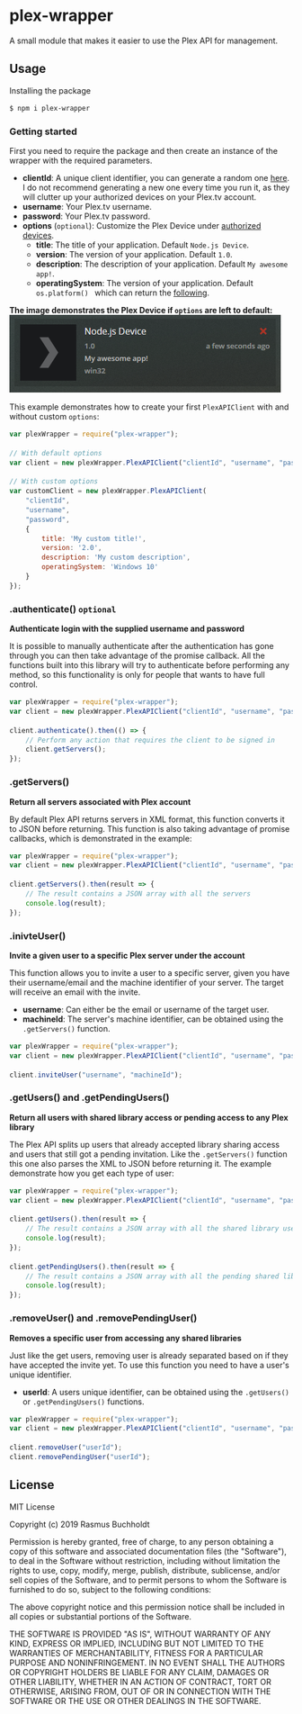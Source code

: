 # plex-wrapper

A small module that makes it easier to use the Plex API for management.

## Usage

Installing the package
```bash
$ npm i plex-wrapper
```

### Getting started

First you need to require the package and then create an instance of the wrapper with the required parameters.
- **clientId**: A unique client identifier, you can generate a random one [here](https://www.guidgenerator.com/online-guid-generator.aspx). I do not recommend generating a new one every time you run it, as they will clutter up your authorized devices on your Plex.tv account.
- **username**: Your Plex.tv username.
- **password**: Your Plex.tv password.
-  **options** (`optional`): Customize the Plex Device under [authorized devices](https://app.plex.tv/desktop#!/settings/devices/all). 
    - **title**: The title of your application. Default `Node.js Device`.
    - **version**: The version of your application. Default `1.0`.
    - **description**: The description of your application. Default `My awesome app!`.
	- **operatingSystem**: The version of your application. Default `os.platform() ` which can return the [following](https://nodejs.org/api/os.html#os_os_platform).

**The image demonstrates the Plex Device if `options` are left to default:**
![Image of Default Plex Device](docs/default-plex-device.PNG)

This example demonstrates how to create your first `PlexAPIClient` with and without custom `options`:
```js
var plexWrapper = require("plex-wrapper");

// With default options
var client = new plexWrapper.PlexAPIClient("clientId", "username", "password");

// With custom options
var customClient = new plexWrapper.PlexAPIClient(
    "clientId", 
    "username", 
    "password", 
    {
        title: 'My custom title!',
        version: '2.0',
        description: 'My custom description',
        operatingSystem: 'Windows 10'
    }
});
```

### .authenticate() `optional`

**Authenticate login with the supplied username and password**

It is possible to manually authenticate after the authentication has gone through you can then take advantage of the promise callback. All the functions built into this library will try to authenticate before performing any method, so this functionality is only for people that wants to have full control.

```js
var plexWrapper = require("plex-wrapper");
var client = new plexWrapper.PlexAPIClient("clientId", "username", "password");

client.authenticate().then(() => {
    // Perform any action that requires the client to be signed in
    client.getServers();
});
```

### .getServers()

**Return all servers associated with Plex account**

By default Plex API returns servers in XML format, this function converts it to JSON before returning. This function is also taking advantage of promise callbacks, which is demonstrated in the example:

```js
var plexWrapper = require("plex-wrapper");
var client = new plexWrapper.PlexAPIClient("clientId", "username", "password");

client.getServers().then(result => {
    // The result contains a JSON array with all the servers
    console.log(result);
});
```

### .inivteUser()

**Invite a given user to a specific Plex server under the account**

This function allows you to invite a user to a specific server, given you have their username/email and the machine identifier of your server. The target will receive an email with the invite.

- **username**: Can either be the email or username of the target user.
- **machineId**: The server's machine identifier, can be obtained using the `.getServers()` function. 

```js
var plexWrapper = require("plex-wrapper");
var client = new plexWrapper.PlexAPIClient("clientId", "username", "password");

client.inviteUser("username", "machineId");
```

### .getUsers() and .getPendingUsers()

**Return all users with shared library access or pending access to any Plex library**

The Plex API splits up users that already accepted library sharing access and users that still got a pending invitation. Like the `.getServers()` function this one also parses the XML to JSON before returning it. The example demonstrate how you get each type of user:

```js
var plexWrapper = require("plex-wrapper");
var client = new plexWrapper.PlexAPIClient("clientId", "username", "password");

client.getUsers().then(result => {
    // The result contains a JSON array with all the shared library users
    console.log(result);
});

client.getPendingUsers().then(result => {
    // The result contains a JSON array with all the pending shared library users
    console.log(result);
});
```

### .removeUser() and .removePendingUser()

**Removes a specific user from accessing any shared libraries**

Just like the get users, removing user is already separated based on if they have accepted the invite yet. To use this function you need to have a user's unique identifier.

- **userId**: A users unique identifier, can be obtained using the `.getUsers()` or `.getPendingUsers()` functions. 

```js
var plexWrapper = require("plex-wrapper");
var client = new plexWrapper.PlexAPIClient("clientId", "username", "password");

client.removeUser("userId");
client.removePendingUser("userId");
```

## License

MIT License

Copyright (c) 2019 Rasmus Buchholdt

Permission is hereby granted, free of charge, to any person obtaining a copy
of this software and associated documentation files (the "Software"), to deal
in the Software without restriction, including without limitation the rights
to use, copy, modify, merge, publish, distribute, sublicense, and/or sell
copies of the Software, and to permit persons to whom the Software is
furnished to do so, subject to the following conditions:

The above copyright notice and this permission notice shall be included in all
copies or substantial portions of the Software.

THE SOFTWARE IS PROVIDED "AS IS", WITHOUT WARRANTY OF ANY KIND, EXPRESS OR
IMPLIED, INCLUDING BUT NOT LIMITED TO THE WARRANTIES OF MERCHANTABILITY,
FITNESS FOR A PARTICULAR PURPOSE AND NONINFRINGEMENT. IN NO EVENT SHALL THE
AUTHORS OR COPYRIGHT HOLDERS BE LIABLE FOR ANY CLAIM, DAMAGES OR OTHER
LIABILITY, WHETHER IN AN ACTION OF CONTRACT, TORT OR OTHERWISE, ARISING FROM,
OUT OF OR IN CONNECTION WITH THE SOFTWARE OR THE USE OR OTHER DEALINGS IN THE
SOFTWARE.